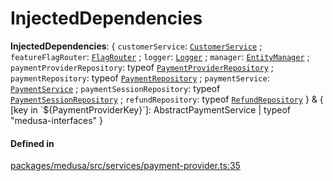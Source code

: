 # InjectedDependencies

 **InjectedDependencies**: { `customerService`: [`CustomerService`](../classes/CustomerService.md) ; `featureFlagRouter`: [`FlagRouter`](../classes/FlagRouter.md) ; `logger`: [`Logger`](Logger-2.md) ; `manager`: [`EntityManager`](../classes/EntityManager.md) ; `paymentProviderRepository`: typeof [`PaymentProviderRepository`](../index.md#paymentproviderrepository) ; `paymentRepository`: typeof [`PaymentRepository`](../index.md#paymentrepository) ; `paymentService`: [`PaymentService`](../classes/PaymentService.md) ; `paymentSessionRepository`: typeof [`PaymentSessionRepository`](../index.md#paymentsessionrepository) ; `refundRepository`: typeof [`RefundRepository`](../index.md#refundrepository)  } & { [key in \`${PaymentProviderKey}\`]: AbstractPaymentService \| typeof "medusa-interfaces" }

#### Defined in

[packages/medusa/src/services/payment-provider.ts:35](https://github.com/medusajs/medusa/blob/3d9f5ae63/packages/medusa/src/services/payment-provider.ts#L35)

